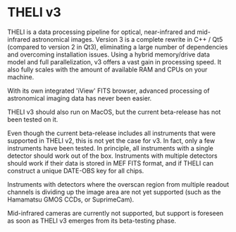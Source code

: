 # THELI v3

THELI is a data processing pipeline for optical, near-infrared and mid-infrared astronomical images. Version 3 is a complete rewrite in C++ / Qt5 (compared to version 2 in Qt3), eliminating a large number of dependencies and overcoming installation issues. Using a hybrid memory/drive data model and full parallelization, v3 offers a vast gain in processing speed. It also fully scales with the amount of available RAM and CPUs on your machine. 

With its own integrated 'iView' FITS browser, advanced processing of astronomical imaging data has never been easier. 

THELI v3 should also run on MacOS, but the current beta-release has not been tested on it.

Even though the current beta-release includes all instruments that were supported in THELI v2, this is not yet the case for v3. In fact, only a few instruments have been tested. In principle, all instruments with a single detector should work out of the box. Instruments with multiple detectors should work if their data is stored in MEF FITS format, and if THELI can construct a unique DATE-OBS key for all chips.

Instruments with detectors where the overscan region from multiple readout channels is dividing up the image area are not yet supported (such as the Hamamatsu GMOS CCDs, or SuprimeCam).

Mid-infrared cameras are currently not supported, but support is foreseen as soon as THELI v3 emerges from its beta-testing phase.

